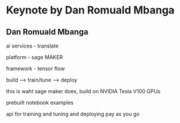 # Keynote by Dan Romuald Mbanga

## Dan Romuald Mbanga

ai services - translate

platform - sage MAKER

framework - tensor flow

build --> train/tune --> deploy

this is waht sage maker does, build on NVIDIA Tesla V100 GPUs

prebuilt notebook examples

api for training and tuning and deploying pay as you go



